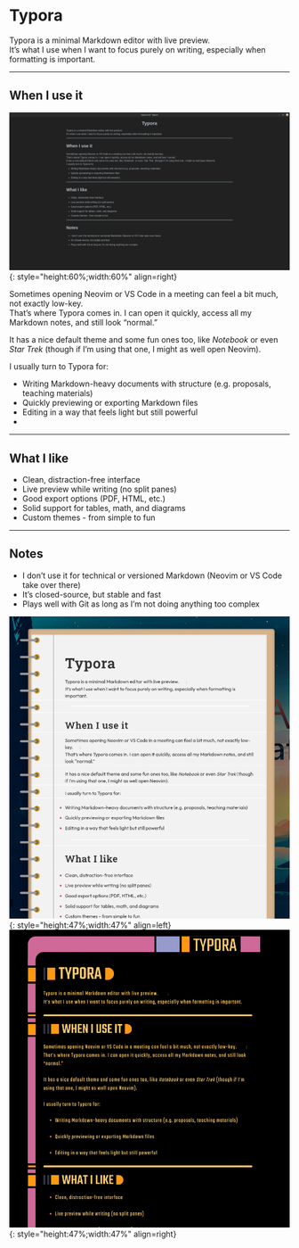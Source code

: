 # Typora

Typora is a minimal Markdown editor with live preview.  
It’s what I use when I want to focus purely on writing, especially when formatting is important.

---

## When I use it
![typora](../../../../assets/img/img_howiwork/technical/os/editors/typora.png){: style="height:60%;width:60%" align=right} 

Sometimes opening Neovim or VS Code in a meeting can feel a bit much, not exactly low-key.  
That’s where Typora comes in. I can open it quickly, access all my Markdown notes, and still look “normal.”

It has a nice default theme and some fun ones too, like *Notebook* or even *Star Trek* (though if I’m using that one, I might as well open Neovim).

I usually turn to Typora for:

- Writing Markdown-heavy documents with structure (e.g. proposals, teaching materials)
- Quickly previewing or exporting Markdown files
- Editing in a way that feels light but still powerful
- 

---

## What I like

- Clean, distraction-free interface
- Live preview while writing (no split panes)
- Good export options (PDF, HTML, etc.)
- Solid support for tables, math, and diagrams
- Custom themes - from simple to fun


---

## Notes

- I don’t use it for technical or versioned Markdown (Neovim or VS Code take over there)
- It’s closed-source, but stable and fast
- Plays well with Git as long as I’m not doing anything too complex

![type](../../../../assets/img/img_howiwork/technical/os/editors/typra-type.png){: style="height:47%;width:47%" align=left} 
![startrek](../../../../assets/img/img_howiwork/technical/os/editors/typora-startrek.png){: style="height:47%;width:47%" align=right} 